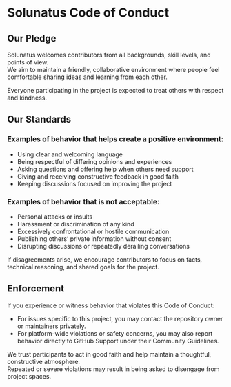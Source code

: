 # Solunatus Code of Conduct

## Our Pledge

Solunatus welcomes contributors from all backgrounds, skill levels, and points of view.  
We aim to maintain a friendly, collaborative environment where people feel comfortable sharing ideas and learning from each other.

Everyone participating in the project is expected to treat others with respect and kindness.

## Our Standards

### Examples of behavior that helps create a positive environment:

- Using clear and welcoming language
- Being respectful of differing opinions and experiences
- Asking questions and offering help when others need support
- Giving and receiving constructive feedback in good faith
- Keeping discussions focused on improving the project

### Examples of behavior that is not acceptable:

- Personal attacks or insults
- Harassment or discrimination of any kind
- Excessively confrontational or hostile communication
- Publishing others’ private information without consent
- Disrupting discussions or repeatedly derailing conversations

If disagreements arise, we encourage contributors to focus on facts, technical reasoning, and shared goals for the project.

## Enforcement

If you experience or witness behavior that violates this Code of Conduct:

- For issues specific to this project, you may contact the repository owner or maintainers privately.
- For platform-wide violations or safety concerns, you may also report behavior directly to GitHub Support under their Community Guidelines.

We trust participants to act in good faith and help maintain a thoughtful, constructive atmosphere.  
Repeated or severe violations may result in being asked to disengage from project spaces.
